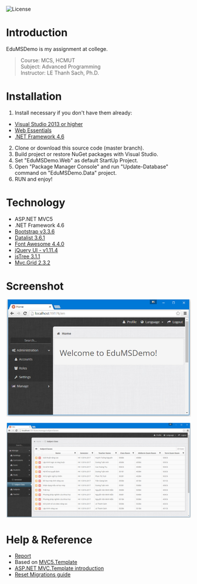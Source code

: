 ![License](https://img.shields.io/badge/license-MIT-green.svg?style=plastic)

# Introduction
EduMSDemo is my assignment at college.
> Course: MCS, HCMUT <br />
> Subject: Advanced Programming<br />
> Instructor: LE Thanh Sach, Ph.D.

# Installation
1. Install necessary if you don't have them already:
  - [Visual Studio 2013 or higher](https://www.visualstudio.com/en-us/downloads/download-visual-studio-vs.aspx)
  - [Web Essentials](http://vswebessentials.com/download)
  - [.NET Framework 4.6](http://getdotnet.azurewebsites.net/target-dotnet-platforms.html)
2. Clone or download this source code (master branch).
3. Build project or restore NuGet packages with Visual Studio.
4. Set "EduMSDemo.Web" as default StartUp Project.
5. Open "Package Manager Console" and run "Update-Database" command on "EduMSDemo.Data" project.
6. RUN and enjoy!

# Technology
- ASP.NET MVC5
- .NET Framework 4.6
- [Bootstrap v3.3.6](http://getbootstrap.com/)
- [Datalist 3.6.1](https://github.com/NonFactors/MVC5.Datalist)
- [Font Awesome 4.4.0](http://fontawesome.io)
- [jQuery UI - v1.11.4](http://jqueryui.com)
- [jsTree 3.1.1](http://jstree.com/)
- [Mvc.Grid 2.3.2](https://github.com/NonFactors/MVC5.Grid)

# Screenshot
![](https://raw.githubusercontent.com/bs135/EduMSDemo/master/screenshot/Screenshot%202016-06-04%2002.16.48.png)

![](https://raw.githubusercontent.com/bs135/EduMSDemo/master/screenshot/Screenshot%202016-06-05%2011.58.41.png)

# Help & Reference
- [Report](https://github.com/bs135/EduMSDemo/blob/master/report/AP_report.pdf)
- Based on [MVC5.Template](https://github.com/NonFactors/MVC5.Template)
- [ASP.NET MVC.Template introduction](http://www.codeproject.com/Articles/820836/ASP-NET-MVC-Template-introduction)
- [Reset Migrations guide](https://github.com/bs135/EduMSDemo/blob/master/src/EduMSDemo.Data/Migrations/cmd.txt)
